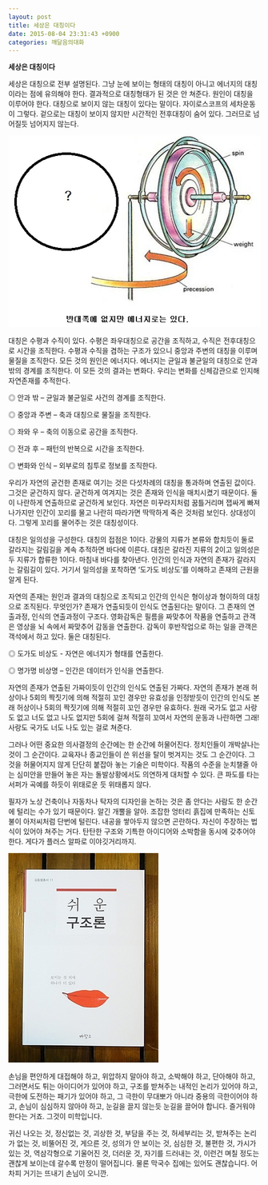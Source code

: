 ```yaml
---
layout: post
title: 세상은 대칭이다
date: 2015-08-04 23:31:43 +0900
categories: 깨달음의대화
---
```

**세상은 대칭이다** 

  


세상은 대칭으로 전부 설명된다. 그냥 눈에 보이는 형태의 대칭이 아니고 에너지의 대칭이라는 점에 유의해야 한다. 결과적으로 대칭형태가 된 것은 안 쳐준다. 원인이 대칭을 이루어야 한다. 대칭으로 보이지 않는 대칭이 있다는 말이다. 자이로스코프의 세차운동이 그렇다. 겉으로는 대칭이 보이지 않지만 시간적인 전후대칭이 숨어 있다. 그러므로 넘어질듯 넘어지지 않는다. 

  




<img src="files/attach/images/198/892/611/80375156.jpg" alt="80375156.jpg" width="510" height="383" /> 

  


대칭은 수평과 수직이 있다. 수평은 좌우대칭으로 공간을 조직하고, 수직은 전후대칭으로 시간을 조직한다. 수평과 수직을 겸하는 구조가 있으니 중앙과 주변의 대칭을 이루며 물질을 조직한다. 모든 것의 원인은 에너지다. 에너지는 균일과 불균일의 대칭으로 안과 밖의 경계를 조직한다. 이 모든 것의 결과는 변화다. 우리는 변화를 신체감관으로 인지해 자연존재를 추적한다. 

  


◎ 안과 밖 – 균일과 불균일로 사건의 경계를 조직한다.   
      
◎ 중앙과 주변 – 축과 대칭으로 물질을 조직한다.   
      
◎ 좌와 우 – 축의 이동으로 공간을 조직한다.   
      
◎ 전과 후 – 패턴의 반복으로 시간을 조직한다.   
      
◎ 변화와 인식 – 외부로의 침투로 정보를 조직한다. 

  


우리가 자연의 굳건한 존재로 여기는 것은 다섯차례의 대칭을 통과하며 연출된 값이다. 그것은 굳건하지 않다. 굳건하게 여겨지는 것은 존재와 인식을 매치시켰기 때문이다. 둘이 나란하게 연출하므로 굳건하게 보인다. 자연은 미꾸라지처럼 꿈틀거리며 잽싸게 빠져나가지만 인간이 꼬리를 물고 나란히 따라가면 딱딱하게 죽은 것처럼 보인다. 상대성이다. 그렇게 꼬리를 물어주는 것은 대칭성이다. 

  


대칭은 일의성을 구성한다. 대칭의 접점은 1이다. 강물의 지류가 본류와 합치듯이 둘로 갈라지는 갈림길을 계속 추적하면 바다에 이른다. 대칭은 갈라진 지류의 2이고 일의성은 두 지류가 합류한 1이다. 마침내 바다를 찾아낸다. 인간의 인식과 자연의 존재가 갈라지는 갈림길이 있다. 거기서 일의성을 포착하면 ‘도가도 비상도’를 이해하고 존재의 근원을 알게 된다. 

  


자연의 존재는 원인과 결과의 대칭으로 조직되고 인간의 인식은 형이상과 형이하의 대칭으로 조직된다. 무엇인가? 존재가 연출되듯이 인식도 연출된다는 말이다. 그 존재의 연출과정, 인식의 연출과정이 구조다. 영화감독은 필름을 짜맞추어 작품을 연출하고 관객은 영상을 뇌 속에서 짜맞추어 감동을 연출한다. 감독이 후반작업으로 하는 일을 관객은 객석에서 하고 있다. 둘은 대칭된다. 

  


◎ 도가도 비상도 - 자연은 에너지가 형태를 연출한다.   
      
◎ 명가명 비상명 – 인간은 데이터가 인식을 연출한다. 

  


자연의 존재가 연출된 가짜이듯이 인간의 인식도 연출된 가짜다. 자연의 존재가 본래 허상이나 5회의 짝짓기에 의해 적절히 꼬인 경우만 유효성을 인정받듯이 인간의 인식도 본래 허상이나 5회의 짝짓기에 의해 적절히 꼬인 경우만 유효하다. 원래 국가도 없고 사랑도 없고 너도 없고 나도 없지만 5회에 걸쳐 적절히 꼬여서 자연의 운동과 나란하면 그래! 사랑도 국가도 너도 나도 있는 걸로 쳐준다. 

  


그러나 어떤 중요한 의사결정의 순간에는 한 순간에 허물어진다. 정치인들이 개박살나는 것이 그 순간이다. 교육자나 종교인들이 쓴 위선을 탈이 벗겨지는 것도 그 순간이다. 그것을 허물어지지 않게 단단히 붙잡아 놓는 기술은 미학이다. 작품의 수준을 눈치챌줄 아는 심미안을 만들어 놓은 자는 돌발상황에서도 의연하게 대처할 수 있다. 큰 파도를 타는 서퍼가 곡예를 하듯이 위태로운 듯 위태롭지 않다. 

  


필자가 노상 건축이나 자동차나 탁자의 디자인을 논하는 것은 좀 안다는 사람도 한 순간에 털리는 수가 있기 때문이다. 알긴 개뿔을 알아. 조잡한 엉터리 흙집에 만족하는 신토불이 아저씨처럼 단번에 털린다. 내공을 쌓아두지 않으면 곤란하다. 자신이 주장하는 법식이 있어야 쳐주는 거다. 탄탄한 구조와 기특한 아이디어와 소박함을 동시에 갖추어야 한다. 게다가 플러스 알파로 이야깃거리까지. 

  



 <img src="files/attach/images/198/892/611/DSC01488.JPG" alt="DSC01488.JPG" width="300" height="419" /> 

  


손님을 편안하게 대접해야 하고, 위압하지 말아야 하고, 소박해야 하고, 단아해야 하고, 그러면서도 튀는 아이디어가 있어야 하고, 구조를 받쳐주는 내적인 논리가 있어야 하고, 극한에 도전하는 패기가 있어야 하고, 그 극한이 무대뽀가 아니라 중용의 극한이어야 하고, 손님이 심심하지 않아야 하고, 눈길을 끌지 않는듯 눈길을 끌어야 합니다. 즐거워야 한다는 거죠. 그것이 미학입니다.

  


귀신 나오는 것, 정신없는 것, 괴상한 것, 부담을 주는 것, 허세부리는 것, 받쳐주는 논리가 없는 것, 비뚤어진 것, 게으른 것, 성의가 안 보이는 것, 심심한 것, 불편한 것, 가시가 있는 것, 역삼각형으로 기울어진 것, 더러운 것, 자기를 드러내는 것, 이런건 며칠 정도는 괜찮게 보이는데 갈수록 만정이 떨어집니다. 물론 막국수 집에는 있어도 괜찮습니다. 어차피 거기는 뜨내기 손님이 오니깐.